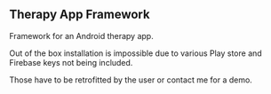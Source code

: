## Therapy App Framework

Framework for an Android therapy app.

Out of the box installation is impossible due to various Play store and Firebase keys not being included.

Those have to be retrofitted by the user or contact me for a demo.
